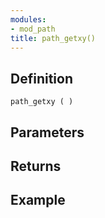```yaml
---
modules:
- mod_path
title: path_getxy()
---
```


## Definition

    path_getxy ( )

## Parameters

## Returns

## Example

```
```
